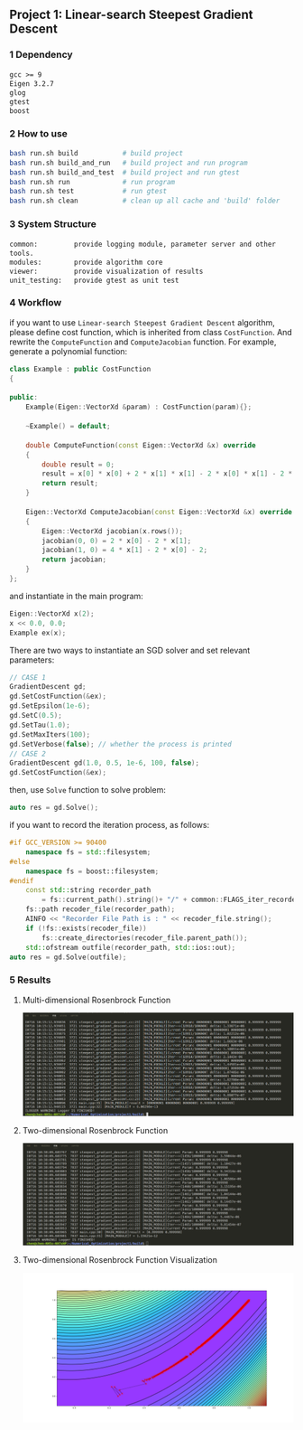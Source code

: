 ## Project 1: Linear-search Steepest Gradient Descent

### 1 Dependency

```
gcc >= 9
Eigen 3.2.7
glog
gtest
boost
```

### 2 How to use

```bash
bash run.sh build 		   	# build project
bash run.sh build_and_run  	# build project and run program
bash run.sh build_and_test 	# build project and run gtest
bash run.sh run 		   	# run program
bash run.sh test 		   	# run gtest
bash run.sh clean 		   	# clean up all cache and 'build' folder
```

### 3 System Structure

```shell
common:	 		provide logging module, parameter server and other tools.
modules: 		provide algorithm core
viewer: 	    provide visualization of results
unit_testing:   provide gtest as unit test
```

### 4 Workflow

if you want to use `Linear-search Steepest Gradient Descent` algorithm, please define cost function, which is inherited from class `CostFunction`. And rewrite the `ComputeFunction` and `ComputeJacobian`  function. For example, generate a polynomial function:

```c++
class Example : public CostFunction
{

public:
    Example(Eigen::VectorXd &param) : CostFunction(param){};

    ~Example() = default;

    double ComputeFunction(const Eigen::VectorXd &x) override
    {
        double result = 0;
        result = x[0] * x[0] + 2 * x[1] * x[1] - 2 * x[0] * x[1] - 2 * x[1];
        return result;
    }

    Eigen::VectorXd ComputeJacobian(const Eigen::VectorXd &x) override
    {
        Eigen::VectorXd jacobian(x.rows());
        jacobian(0, 0) = 2 * x[0] - 2 * x[1];
        jacobian(1, 0) = 4 * x[1] - 2 * x[0] - 2;
        return jacobian;
    }
};
```

and instantiate in the main program:

```c++
Eigen::VectorXd x(2);
x << 0.0, 0.0;
Example ex(x);
```

There are two ways to instantiate an SGD solver and set relevant parameters:

```c++
// CASE 1 
GradientDescent gd;
gd.SetCostFunction(&ex);
gd.SetEpsilon(1e-6);
gd.SetC(0.5);
gd.SetTau(1.0);
gd.SetMaxIters(100);
gd.SetVerbose(false); // whether the process is printed
// CASE 2
GradientDescent gd(1.0, 0.5, 1e-6, 100, false);
gd.SetCostFunction(&ex);
```

then, use `Solve` function to solve problem:

```c++
auto res = gd.Solve();
```

if you want to record the iteration process, as follows:

```c++
#if GCC_VERSION >= 90400
    namespace fs = std::filesystem;
#else
    namespace fs = boost::filesystem;
#endif
    const std::string recorder_path
        = fs::current_path().string()+ "/" + common::FLAGS_iter_recorder_file;
    fs::path recoder_file(recorder_path);
    AINFO << "Recorder File Path is : " << recoder_file.string();
    if (!fs::exists(recoder_file))
        fs::create_directories(recoder_file.parent_path());
    std::ofstream outfile(recorder_path, std::ios::out);
auto res = gd.Solve(outfile);
```

### 5 Results

1. Multi-dimensional Rosenbrock Function

   ![](ReadMe.assets/image-20220716101638403.png)

2. Two-dimensional Rosenbrock Function

   ![](ReadMe.assets/image-20220716103849041.png)

3. Two-dimensional Rosenbrock Function Visualization

   ![](ReadMe.assets/Figure_1.png)

